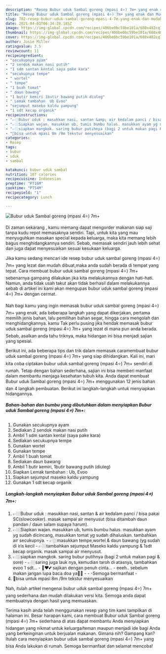 ```yaml
---
description: "Resep Bubur uduk Sambal goreng (mpasi 4⭐) 7m+ yang enak dan Mudah Dibuat"
title: "Resep Bubur uduk Sambal goreng (mpasi 4⭐) 7m+ yang enak dan Mudah Dibuat"
slug: 702-resep-bubur-uduk-sambal-goreng-mpasi-4-7m-yang-enak-dan-mudah-dibuat
date: 2021-04-01T06:34:28.185Z
image: https://img-global.cpcdn.com/recipes/406be0bc59be101a/680x482cq70/bubur-uduk-sambal-goreng-mpasi-4⭐-7m-foto-resep-utama.jpg
thumbnail: https://img-global.cpcdn.com/recipes/406be0bc59be101a/680x482cq70/bubur-uduk-sambal-goreng-mpasi-4⭐-7m-foto-resep-utama.jpg
cover: https://img-global.cpcdn.com/recipes/406be0bc59be101a/680x482cq70/bubur-uduk-sambal-goreng-mpasi-4⭐-7m-foto-resep-utama.jpg
author: Josie Miller
ratingvalue: 3.5
reviewcount: 11
recipeingredient:
- "secukupnya ayam"
- "2 sendok makan nasi putih"
- "1 sdm santan kental saya pake kara"
- "secukupnya tempe"
- " wortel"
- " tempe"
- "1 buah tomat"
- " daun bawang"
- "1 butir kemiri 1butir bawang putih diuleg"
- " Lemak tambahan  Ub Evoo"
- "sejumput maseko kaldu yampung"
- "1 sdt kecap organik"
recipeinstructions:
- "👉🏼Bubur uduk : masukkan nasi, santan &amp; air kedalam panci / bisa pakai SC(slowcooker). masak sampai air menyusut (bisa ditambah daun pandan / daun salam supaya harum)."
- "👉🏼Siapkan wajan. masukkan ub, tumis bumbu halus. masukkan ayam yg sudah dicincang, masukkan tomat yg sudah dihaluskan. tambahkan air secukupnya.  👉🏼masukkan tempe,wortel &amp; daun bawang (yg sudah di iris kecil 👉🏼tambahkan sejumput Maseko kaldu yampung &amp; 1sdt kecap organik. masak sampai air menyusut."
- "👉🏼siapkan mangkok. saring bubur putihnya (bagi 2 untuk makan pagi &amp; sore) 👉🏼saring juga lauk nya, kemudian taroh di atasnya, tambahkan evoo 1 sdt... 🥣♥️💕 sajikan dengan penuh cinta...  eeeh.. sebelum makan jangan lupa baca doa ya🤲🏻   -Semoga bermanfaat -"
- "📝bisa untuk mpasi 8m /9m tekstur menyesuaikan"
categories:
- Resep
tags:
- bubur
- uduk
- sambal

katakunci: bubur uduk sambal 
nutrition: 107 calories
recipecuisine: Indonesian
preptime: "PT16M"
cooktime: "PT54M"
recipeyield: "1"
recipecategory: Lunch

---
```



![Bubur uduk Sambal goreng (mpasi 4⭐) 7m+](https://img-global.cpcdn.com/recipes/406be0bc59be101a/680x482cq70/bubur-uduk-sambal-goreng-mpasi-4⭐-7m-foto-resep-utama.jpg)

Di zaman  sekarang , kamu memang dapat mengorder makanan siap saji tanpa kudu repot memasaknya sendiri. Tapi, untuk kita yang mau menyuguhkan masakan special kepada keluarga, maka kita memang lebih bagus menghidangkannya sendiri. Sebab, memasak sendiri jauh lebih sehat dan juga dapat menyesuaikan sesuai kesukaan keluarga.

Jika kamu sedang mencari ide resep bubur uduk sambal goreng (mpasi 4⭐) 7m+ yang lezat dan mudah dibuat,maka anda sudah berada di tempat yang tepat. Cara membuat bubur uduk sambal goreng (mpasi 4⭐) 7m+  sebenarnya gampang dilakukan jika kita melakukannya dengan hati-hati. Namun, anda tidak usah takut akan tidak berhasil dalam melakukannya 
sebab di artikel ini kami akan mengupas bubur uduk sambal goreng (mpasi 4⭐) 7m+ dengan cermat.  



Nah bagi kamu yang ingin memasak bubur uduk sambal goreng (mpasi 4⭐) 7m+ yang enak, ada beberapa langkah yang dapat dikerjakan, pertama memilih jenis bahan, lalu pemilihan bahan segar, hingga cara mengolah dan menghidangkannya. kamu Tak perlu pusing jika hendak memasak bubur uduk sambal goreng (mpasi 4⭐) 7m+ yang lezat di mana pun anda berada. Sebab, asalkan anda  tahu triknya, maka hidangan ini bisa menjadi sajian yang spesial.

Berikut ini, ada beberapa tips dan trik dalam memasak caramembuat bubur uduk sambal goreng (mpasi 4⭐) 7m+ yang siap dihidangkan. Kali ini, mari kita coba ciptakan bubur uduk sambal goreng (mpasi 4⭐) 7m+ sendiri di rumah. Tetap dengan bahan sederhana, sajian ini bisa memberi manfaat dalam membantu menjaga kesehatan tubuh kita. Anda dapat membuat Bubur uduk Sambal goreng (mpasi 4⭐) 7m+ menggunakan 12 jenis bahan dan 4 langkah pembuatan. Berikut ini langkah-langkah untuk menyiapkan hidangannya.

<!--inarticleads1-->

##### Bahan-bahan dan bumbu yang dibutuhkan dalam menyiapkan Bubur uduk Sambal goreng (mpasi 4⭐) 7m+:

1. Gunakan secukupnya ayam
1. Sediakan 2 sendok makan nasi putih
1. Ambil 1 sdm santan kental (saya pake kara)
1. Sediakan secukupnya tempe
1. Gunakan  wortel
1. Gunakan  tempe
1. Ambil 1 buah tomat
1. Sediakan  daun bawang
1. Ambil 1 butir kemiri, 1butir bawang putih (diuleg)
1. Siapkan  Lemak tambahan : Ub, Evoo
1. Siapkan sejumput maseko kaldu yampung
1. Gunakan 1 sdt kecap organik




<!--inarticleads2-->

##### Langkah-langkah menyiapkan Bubur uduk Sambal goreng (mpasi 4⭐) 7m+:

1. 👉🏼Bubur uduk : masukkan nasi, santan &amp; air kedalam panci / bisa pakai SC(slowcooker). masak sampai air menyusut (bisa ditambah daun pandan / daun salam supaya harum).
1. 👉🏼Siapkan wajan. masukkan ub, tumis bumbu halus. masukkan ayam yg sudah dicincang, masukkan tomat yg sudah dihaluskan. tambahkan air secukupnya.  - 👉🏼masukkan tempe,wortel &amp; daun bawang (yg sudah di iris kecil - 👉🏼tambahkan sejumput Maseko kaldu yampung &amp; 1sdt kecap organik. masak sampai air menyusut.
1. 👉🏼siapkan mangkok. saring bubur putihnya (bagi 2 untuk makan pagi &amp; sore) - 👉🏼saring juga lauk nya, kemudian taroh di atasnya, tambahkan evoo 1 sdt... - 🥣♥️💕 sajikan dengan penuh cinta...  - eeeh.. sebelum makan jangan lupa baca doa ya🤲🏻 -   - -Semoga bermanfaat -
1. 📝bisa untuk mpasi 8m /9m tekstur menyesuaikan




Nah, itulah artikel mengenai  bubur uduk sambal goreng (mpasi 4⭐) 7m+  yang sederhana dan mudah dilakukan versi kita. Semoga anda dapat membuatnya dengan hasil yang memuaskan. 

Terima kasih anda telah menggunakan resep yang tim kami tampilkan di halaman ini. Besar harapan kami, cara membuat  Bubur uduk Sambal goreng (mpasi 4⭐) 7m+ sederhana di atas dapat membantu Anda menyiapkan hidangan yang nikmat untuk keluarga/teman maupun menjadi ide bagi Anda yang berkeinginan untuk berjualan makanan. Gimana nih? Gampang kan? Itulah cara menyiapkan bubur uduk sambal goreng (mpasi 4⭐) 7m+ yang bisa Anda lakukan di rumah. Semoga bermanfaat dan selamat mencoba!

